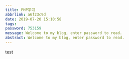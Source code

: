 ```yaml
---
title: PHP学习
abbrlink: a6f23c9d
date: 2019-07-20 15:10:58
tags:
password: 753159
message: Welcome to my blog, enter password to read.  
abstract: Welcome to my blog, enter password to read.  
---
```

test